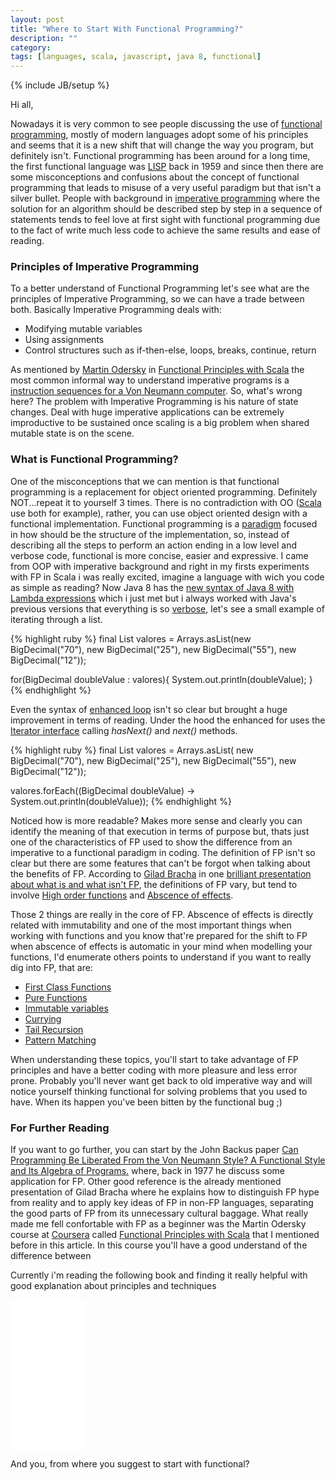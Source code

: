 ```yaml
---
layout: post
title: "Where to Start With Functional Programming?"
description: ""
category: 
tags: [languages, scala, javascript, java 8, functional]
---
```

{% include JB/setup %}


<script>
  (function(i,s,o,g,r,a,m){i['GoogleAnalyticsObject']=r;i[r]=i[r]||function(){
  (i[r].q=i[r].q||[]).push(arguments)},i[r].l=1*new Date();a=s.createElement(o),
  m=s.getElementsByTagName(o)[0];a.async=1;a.src=g;m.parentNode.insertBefore(a,m)
  })(window,document,'script','//www.google-analytics.com/analytics.js','ga');

  ga('create', 'UA-56746688-1', 'auto');
  ga('send', 'pageview');

</script>

Hi all,

Nowadays it is very common to see people discussing the use of [functional programming](https://www.haskell.org/haskellwiki/Functional_programming), mostly of modern languages adopt some of his principles and seems that it is a new shift that will change the way you program, but definitely isn't. Functional programming has been around for a long time, the first functional language was [LISP](http://www.princeton.edu/~achaney/tmve/wiki100k/docs/Lisp_(programming_language).html) back in 1959 and since then there are some misconceptions and  confusions about the concept of functional programming that leads to misuse of a very useful paradigm but that isn't a silver bullet. People with background in [imperative programming](http://en.wikipedia.org/wiki/Imperative_programming) where the solution for an algorithm should be described step by step in a sequence of statements tends to feel love at first sight with functional programming due to the fact of write much less code to achieve the same results and ease of reading.

### Principles of Imperative Programming

To a better understand of Functional Programming let's see what are the principles of Imperative Programming, so we can have a trade between both. Basically Imperative Programming deals with:

- Modifying mutable variables
- Using assignments
- Control structures such as if-then-else, loops, breaks, continue, return

As mentioned by [Martin Odersky](http://lampwww.epfl.ch/~odersky/) in [Functional Principles with Scala](https://class.coursera.org/progfun-2012-001) the most common informal way to understand imperative programs is a [instruction sequences for a Von Neumann computer](http://www.c-jump.com/CIS77/CPU/InstrCycle/lecture.html). So, what's wrong here? The problem with Imperative Programming is his nature of state changes. Deal with huge imperative applications can be extremely improductive to be sustained once scaling is a big problem when shared mutable state is on the scene.

### What is Functional Programming?

One of the misconceptions that we can mention is that functional programming is a replacement for object oriented programming. Definitely NOT...repeat it to yourself 3 times. There is no contradiction with OO ([Scala](http://scala-lang.org) use both for example), rather, you can use object oriented design with a functional implementation. Functional programming is a [paradigm](http://en.wikipedia.org/wiki/Programming_paradigm) focused in how should be the structure of the implementation, so, instead of describing all the steps to perform an action ending in a low level and verbose code, functional is more concise, easier and expressive. I came from OOP with imperative background and right in my firsts experiments with FP in Scala i was really excited, imagine a language with wich you code as simple as reading? Now Java 8 has the [new syntax of Java 8 with Lambda expressions](http://www.oracle.com/webfolder/technetwork/tutorials/obe/java/Lambda-QuickStart/index.html) which i just met but i always worked with Java's previous versions that everything is so [verbose](http://en.wiktionary.org/wiki/verbose), let's see a small example of iterating through a list.

{% highlight ruby %}
final List<BigDecimal> valores = Arrays.asList(new BigDecimal("70"), new BigDecimal("25"), new BigDecimal("55"), new BigDecimal("12"));

for(BigDecimal doubleValue : valores){
 System.out.println(doubleValue);
}
{% endhighlight %}

Even the syntax of [enhanced loop](https://blogs.oracle.com/CoreJavaTechTips/entry/using_enhanced_for_loops_with) isn't so clear but brought a huge improvement in terms of reading. Under the hood the enhanced for uses the [Iterator interface](https://docs.oracle.com/javase/7/docs/api/java/util/Iterator.html) calling <i>hasNext()</i> and <i>next()</i> methods. 


{% highlight ruby %}
final List<BigDecimal> valores = Arrays.asList(
			    new BigDecimal("70"), new BigDecimal("25"), new BigDecimal("55"),
			    new BigDecimal("12"));

valores.forEach((BigDecimal doubleValue) -> System.out.println(doubleValue));
{% endhighlight %}

Noticed how is more readable? Makes more sense and clearly you can identify the meaning of that execution in terms of purpose but, thats just one of the characteristics of FP used to show the difference from an imperative to a functional paradigm in coding. The definition of FP isn't so clear but there are some features that can't be forgot when talking about the benefits of FP. According to [Gilad Bracha](http://bracha.org) in one [brilliant presentation about what is and what isn't FP]((http://www.infoq.com/presentations/functional-pros-cons)), the definitions of FP vary, but tend to involve [High order functions]() and [Abscence of effects]().

Those 2 things are really in the core of FP. Abscence of effects is directly related with immutability and one of the most important things when working with functions and you know that're prepared for the shift to FP when abscence of effects is automatic in your mind when modelling your functions, I'd enumerate others points to understand if you want to really dig into FP, that are:

- [First Class Functions](http://en.wikipedia.org/wiki/First-class_function)
- [Pure Functions](http://en.wikipedia.org/wiki/Pure_function)
- [Immutable variables](http://en.wikipedia.org/wiki/Immutable_object)
- [Currying](http://en.wikipedia.org/wiki/Currying)
- [Tail Recursion](http://en.wikipedia.org/wiki/Tail_call)
- [Pattern Matching](http://c2.com/cgi/wiki?PatternMatching)
<!--
So, let's see a brief explanation and a small example of each one in Scala of the above

### First Class Functions

First Class Functions are functions treated as objects themselves. It can be passed as a parameter to another function, return a function from a function or store a function in a variable. Functions which take other functions as parameter or return them are called <i>High Order Function</i>

-->
When understanding these topics, you'll start to take advantage of FP principles and have a better coding with more pleasure and less error prone. Probably you'll never want get back to old imperative way and will notice yourself thinking functional for solving problems that you used to have. When its happen you've been bitten by the functional bug ;)

### For Further Reading
 
If you want to go further, you can start by the John Backus paper [Can Programming Be Liberated From the Von Neumann Style? A Functional Style and Its Algebra of Programs.](http://web.stanford.edu/class/cs242/readings/backus.pdf) where, back in 1977 he discuss some application for FP. Other good reference is the already mentioned presentation of Gilad Bracha where he explains how to distinguish FP hype from reality and to apply key ideas of FP in non-FP languages, separating the good parts of FP from its unnecessary cultural baggage.
What really made me fell confortable with FP as a beginner was the Martin Odersky course at [Coursera](https://www.coursera.org) called [Functional Principles with Scala](https://class.coursera.org/progfun-2012-001) that I mentioned before in this article. In this course you'll have a good understand of the difference between

Currently i'm reading the following book and finding it really helpful with good explanation about principles and techniques

<iframe style="width:120px;height:240px;" marginwidth="0" marginheight="0" scrolling="no" frameborder="0" src="//ws-na.amazon-adsystem.com/widgets/q?ServiceVersion=20070822&OneJS=1&Operation=GetAdHtml&MarketPlace=US&source=ac&ref=qf_sp_asin_til&ad_type=product_link&tracking_id=raffretecblo-20&marketplace=amazon&region=US&placement=1449368174&asins=1449368174&linkId=LENUPRQEWK47BLGG&show_border=true&link_opens_in_new_window=true">
</iframe>

And you, from where you suggest to start with functional?
